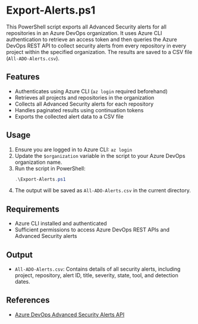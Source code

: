 # Export-Alerts.ps1

This PowerShell script exports all Advanced Security alerts for all repositories in an Azure DevOps organization. It uses Azure CLI authentication to retrieve an access token and then queries the Azure DevOps REST API to collect security alerts from every repository in every project within the specified organization. The results are saved to a CSV file (`All-ADO-Alerts.csv`).

## Features
- Authenticates using Azure CLI (`az login` required beforehand)
- Retrieves all projects and repositories in the organization
- Collects all Advanced Security alerts for each repository
- Handles paginated results using continuation tokens
- Exports the collected alert data to a CSV file

## Usage
1. Ensure you are logged in to Azure CLI: `az login`
2. Update the `$organization` variable in the script to your Azure DevOps organization name.
3. Run the script in PowerShell:
   ```powershell
   .\Export-Alerts.ps1
   ```
4. The output will be saved as `All-ADO-Alerts.csv` in the current directory.

## Requirements
- Azure CLI installed and authenticated
- Sufficient permissions to access Azure DevOps REST APIs and Advanced Security alerts

## Output
- `All-ADO-Alerts.csv`: Contains details of all security alerts, including project, repository, alert ID, title, severity, state, tool, and detection dates.

## References

- [Azure DevOps Advanced Security Alerts API](https://learn.microsoft.com/en-us/rest/api/azure/devops/advancedsecurity/alerts/get?view=azure-devops-rest-7.2)
